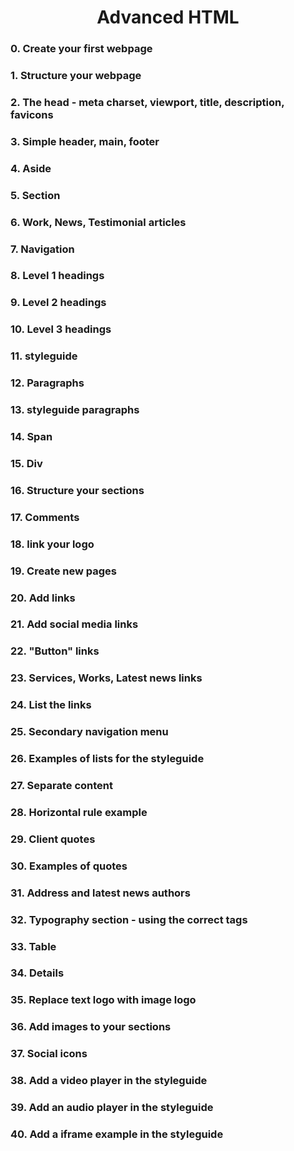 <h1 align="center">Advanced HTML</h1>

### 0. Create your first webpage
### 1. Structure your webpage
### 2. The head - meta charset, viewport, title, description, favicons
### 3. Simple header, main, footer
### 4. Aside
### 5. Section
### 6. Work, News, Testimonial articles
### 7. Navigation
### 8. Level 1 headings
### 9. Level 2 headings
### 10. Level 3 headings
### 11. styleguide
### 12. Paragraphs
### 13. styleguide paragraphs
### 14. Span
### 15. Div
### 16. Structure your sections
### 17. Comments
### 18. link your logo
### 19. Create new pages
### 20. Add links
### 21. Add social media links
### 22. "Button" links
### 23. Services, Works, Latest news links
### 24. List the links
### 25. Secondary navigation menu
### 26. Examples of lists for the styleguide
### 27. Separate content
### 28. Horizontal rule example
### 29. Client quotes
### 30. Examples of quotes
### 31. Address and latest news authors
### 32. Typography section - using the correct tags
### 33. Table
### 34. Details
### 35. Replace text logo with image logo
### 36. Add images to your sections
### 37. Social icons
### 38. Add a video player in the styleguide
### 39. Add an audio player in the styleguide
### 40. Add a iframe example in the styleguide

